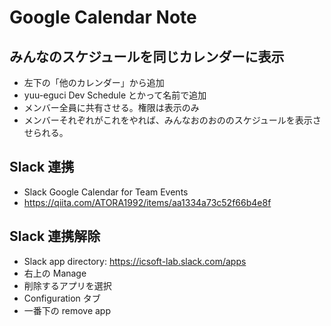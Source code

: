 Google Calendar Note
===

## みんなのスケジュールを同じカレンダーに表示

- 左下の「他のカレンダー」から追加
- yuu-eguci Dev Schedule とかって名前で追加
- メンバー全員に共有させる。権限は表示のみ
- メンバーそれぞれがこれをやれば、みんなおのおののスケジュールを表示させられる。

## Slack 連携

- Slack Google Calendar for Team Events
- https://qiita.com/ATORA1992/items/aa1334a73c52f66b4e8f

## Slack 連携解除

- Slack app directory: https://icsoft-lab.slack.com/apps
- 右上の Manage
- 削除するアプリを選択
- Configuration タブ
- 一番下の remove app
